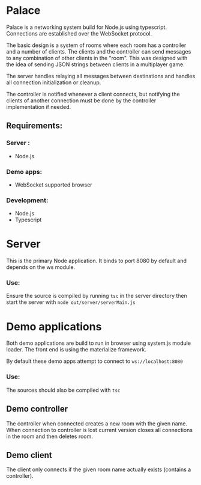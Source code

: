 # Palace

Palace is a networking system build for Node.js using typescript. Connections are established over the WebSocket protocol.

The basic design is a system of rooms where each room has a controller and a number of clients. The clients and the controller can send messages to any combination of other clients in the "room". This was designed with the idea of sending JSON strings between clients in a multiplayer game.

The server handles relaying all messages between destinations and handles all connection initialization or cleanup.

The controller is notified whenever a client connects, but notifying the clients of another connection must be done by the controller implementation if needed.

## Requirements:
 ### Server :
   * Node.js
 ### Demo apps:
   * WebSocket supported browser
 ### Development:
   * Node.js
   * Typescript

# Server

This is the primary Node application. It binds to port 8080 by default and depends on the ws module.

### Use:
Ensure the source is compiled by running `tsc` in the server directory then start the server with  `node out/server/serverMain.js`

# Demo applications

Both demo applications are build to run in browser using system.js module loader. The front end is using the materialize framework.

By default these demo apps attempt to connect to `ws://localhost:8080`

### Use:
The sources should also be compiled with `tsc`

## Demo controller

The controller when connected creates a new room with the given name. When connection to controller is lost current version closes all connections in the room and then deletes room.

## Demo client

The client only connects if the given room name actually exists (contains a controller).

